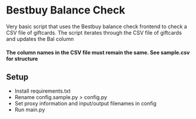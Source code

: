# Bestbuy Balance Check
Very basic script that uses the Bestbuy balance check frontend to check a CSV file of giftcards. 
The script iterates through the CSV file of giftcards and updates the Bal column

#### The column names in the CSV file must remain the same. See sample.csv for structure

## Setup
* Install requirements.txt
* Rename config.sample.py > config.py 
* Set proxy information and input/output filenames in config
* Run main.py
